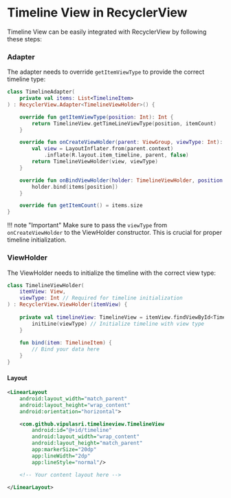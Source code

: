 # Timeline View in RecyclerView

Timeline View can be easily integrated with RecyclerView by following these steps:

### Adapter

The adapter needs to override `getItemViewType` to provide the correct timeline type:

```kotlin
class TimelineAdapter(
    private val items: List<TimelineItem>
) : RecyclerView.Adapter<TimelineViewHolder>() {

    override fun getItemViewType(position: Int): Int {
        return TimelineView.getTimeLineViewType(position, itemCount)
    }

    override fun onCreateViewHolder(parent: ViewGroup, viewType: Int): TimelineViewHolder {
        val view = LayoutInflater.from(parent.context)
            .inflate(R.layout.item_timeline, parent, false)
        return TimelineViewHolder(view, viewType)
    }

    override fun onBindViewHolder(holder: TimelineViewHolder, position: Int) {
        holder.bind(items[position])
    }

    override fun getItemCount() = items.size
}
```

!!! note "Important"
Make sure to pass the `viewType` from `onCreateViewHolder` to the ViewHolder constructor. This is crucial for proper timeline initialization.

### ViewHolder

The ViewHolder needs to initialize the timeline with the correct view type:

```kotlin
class TimelineViewHolder(
    itemView: View, 
    viewType: Int // Required for timeline initialization
) : RecyclerView.ViewHolder(itemView) {
    
    private val timelineView: TimelineView = itemView.findViewById<TimelineView>(R.id.timeline).apply {
        initLine(viewType) // Initialize timeline with view type
    }
    
    fun bind(item: TimelineItem) {
        // Bind your data here
    }
}
```

#### Layout

```xml
<LinearLayout
    android:layout_width="match_parent"
    android:layout_height="wrap_content"
    android:orientation="horizontal">

    <com.github.vipulasri.timelineview.TimelineView
        android:id="@+id/timeline"
        android:layout_width="wrap_content"
        android:layout_height="match_parent"
        app:markerSize="20dp"
        app:lineWidth="2dp"
        app:lineStyle="normal"/>

    <!-- Your content layout here -->

</LinearLayout>
```
